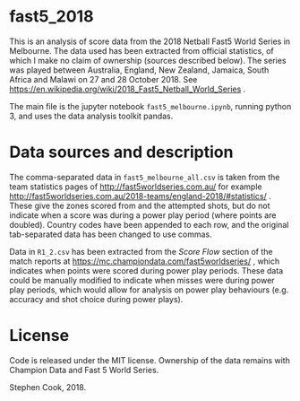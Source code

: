 # fast5_2018

This is an analysis of score data from the 2018 Netball Fast5 World Series in
Melbourne.  The data used has been extracted from official statistics, of which
I make no claim of ownership (sources described below).  The series was played
between Australia, England, New Zealand, Jamaica, South Africa and Malawi on 27
and 28 October 2018.  See
https://en.wikipedia.org/wiki/2018_Fast5_Netball_World_Series .

The main file is the jupyter notebook `fast5_melbourne.ipynb`, running python
3, and uses the data analysis toolkit pandas.

# Data sources and description

The comma-separated data in `fast5_melbourne_all.csv` is taken from the team
statistics pages of http://fast5worldseries.com.au/ for example
http://fast5worldseries.com.au/2018-teams/england-2018/#statistics/ .  These
give the zones scored from and the attempted shots, but do not indicate when a
score was during a power play period (where points are doubled).  Country
codes have been appended to each row, and the original tab-separated data has
been changed to use commas.

Data in `R1_2.csv` has been extracted from the *Score Flow* section of the
match reports at https://mc.championdata.com/fast5worldseries/ , which
indicates when points were scored during power play periods.  These data could
be manually modified to indicate when misses were during power play periods,
which would allow for analysis on power play behaviours (e.g. accuracy and shot
choice during power plays).

# License

Code is released under the MIT license.  Ownership of the data remains with
Champion Data and Fast 5 World Series.

Stephen Cook, 2018.
